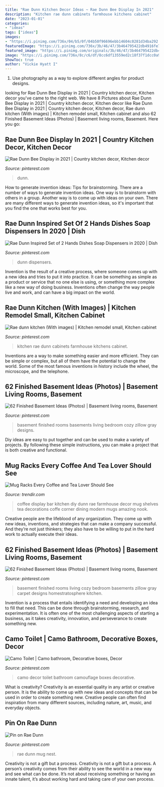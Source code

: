 ```yaml
---
title: "Rae Dunn Kitchen Decor Ideas ~ Rae Dunn Bee Display In 2021"
description: "Kitchen rae dunn cabinets farmhouse kitchens cabinet"
date: "2023-01-01"
categories:
- "ideas"
tags: ["ideas"]
images:
- "https://i.pinimg.com/736x/04/b5/0f/04b50f96696ebb14604c0281d34ba292.jpg"
featuredImage: "https://i.pinimg.com/736x/3b/46/47/3b464795422db4916fe7e677f8b0a4b9.jpg"
featured_image: "https://i.pinimg.com/originals/3b/46/47/3b464795422db4916fe7e677f8b0a4b9.jpg"
image: "https://i.pinimg.com/736x/8c/c6/df/8cc6df13559ed2c18f37f1dcc0a98f92.jpg"
ShowToc: true
author: "Vickie Hyatt I"
---
```



1. Use photography as a way to explore different angles for product designs.

	

		
looking for Rae Dunn Bee Display in 2021 | Country kitchen decor, Kitchen decor you've came to the right web. We have 8 Pictures about Rae Dunn Bee Display in 2021 | Country kitchen decor, Kitchen decor like Rae Dunn Bee Display in 2021 | Country kitchen decor, Kitchen decor, Rae dunn kitchen (With images) | Kitchen remodel small, Kitchen cabinet and also 62 Finished Basement Ideas (Photos) | Basement living rooms, Basement. Here you go:
		
    
## Rae Dunn Bee Display In 2021 | Country Kitchen Decor, Kitchen Decor

<img loading=lazy src="https://i.pinimg.com/736x/8c/c6/df/8cc6df13559ed2c18f37f1dcc0a98f92.jpg" onerror="this.onerror=null;this.src='https://tse2.mm.bing.net/th?id=OIP.3NJ7O_MLIIuHvl3vpY-n4wHaJ3&amp;pid=15.1';" alt="Rae Dunn Bee Display in 2021 | Country kitchen decor, Kitchen decor">

_Source: pinterest.com_

>dunn. 

	

How to generate invention ideas: Tips for brainstorming.
There are a number of ways to generate invention ideas. One way is to brainstorm with others in a group. Another way is to come up with ideas on your own. There are many different ways to generate invention ideas, so it's important that you find the one that works best for you.

    
## Rae Dunn Inspired Set Of 2 Hands Dishes Soap Dispensers In 2020 | Dish

<img loading=lazy src="https://i.pinimg.com/736x/04/b5/0f/04b50f96696ebb14604c0281d34ba292.jpg" onerror="this.onerror=null;this.src='https://tse4.mm.bing.net/th?id=OIP.zuf4pg608KnYh2hsGQYQfQHaHV&amp;pid=15.1';" alt="Rae Dunn Inspired Set of 2 Hands Dishes Soap Dispensers in 2020 | Dish">

_Source: pinterest.com_

>dunn dispensers. 

	

Invention is the result of a creative process, where someone comes up with a new idea and tries to put it into practice. It can be something as simple as a product or service that no one else is using, or something more complex like a new way of doing business. Inventions often change the way people live and work, and can have a big impact on the world.

    
## Rae Dunn Kitchen (With Images) | Kitchen Remodel Small, Kitchen Cabinet

<img loading=lazy src="https://i.pinimg.com/736x/2e/53/2a/2e532a3e18022748b948e70194a61ec2.jpg" onerror="this.onerror=null;this.src='https://tse2.mm.bing.net/th?id=OIP.mVYzx1haGUAJm94tRTVH7wHaH6&amp;pid=15.1';" alt="Rae dunn kitchen (With images) | Kitchen remodel small, Kitchen cabinet">

_Source: pinterest.com_

>kitchen rae dunn cabinets farmhouse kitchens cabinet. 

	

Inventions are a way to make something easier and more efficient. They can be simple or complex, but all of them have the potential to change the world. Some of the most famous inventions in history include the wheel, the microscope, and the telephone.

    
## 62 Finished Basement Ideas (Photos) | Basement Living Rooms, Basement

<img loading=lazy src="https://i.pinimg.com/736x/3b/46/47/3b464795422db4916fe7e677f8b0a4b9.jpg" onerror="this.onerror=null;this.src='https://tse1.mm.bing.net/th?id=OIP.XkwJzdOO9mZGKbtlE0lvSQHaE8&amp;pid=15.1';" alt="62 Finished Basement Ideas (Photos) | Basement living rooms, Basement">

_Source: pinterest.com_

>basement finished rooms basements living bedroom cozy zillow gray designs. 

	

Diy ideas are easy to put together and can be used to make a variety of projects. By following these simple instructions, you can make a project that is both creative and functional.

    
## Mug Racks Every Coffee And Tea Lover Should See

<img loading=lazy src="https://cdn.trendir.com/wp-content/uploads/2017/11/diy-coffee-display.jpg" onerror="this.onerror=null;this.src='https://tse3.mm.bing.net/th?id=OIP.KSG8f7WJB-qnNlleOI0KoAHaJQ&amp;pid=15.1';" alt="Mug Racks Every Coffee and Tea Lover Should See">

_Source: trendir.com_

>coffee display bar kitchen diy dunn rae farmhouse decor mug shelves tea decorations coffe corner dining modern mugs amazing nook. 

	

Creative people are the lifeblood of any organization. They come up with new ideas, inventions, and strategies that can make a company successful. And they’re not just thinkers; they also have to be willing to put in the hard work to actually execute their ideas.

    
## 62 Finished Basement Ideas (Photos) | Basement Living Rooms, Basement

<img loading=lazy src="https://i.pinimg.com/originals/3b/46/47/3b464795422db4916fe7e677f8b0a4b9.jpg" onerror="this.onerror=null;this.src='https://tse3.mm.bing.net/th?id=OIP.OFQ-uK2Xk_vHjCTuopgnHwHaE8&amp;pid=15.1';" alt="62 Finished Basement Ideas (Photos) | Basement living rooms, Basement">

_Source: pinterest.com_

>basement finished rooms living cozy bedroom basements zillow gray carpet designs homestratosphere kitchen. 

	

Invention is a process that entails identifying a need and developing an idea to fill that need. This can be done through brainstorming, research, and experimentation. It is often one of the most challenging aspects of starting a business, as it takes creativity, innovation, and perseverance to create something new.

    
## Camo Toilet | Camo Bathroom, Decorative Boxes, Decor

<img loading=lazy src="https://i.pinimg.com/736x/40/c4/2c/40c42c1c656abc696183f090368e5f20--camo-bathroom-toilets.jpg" onerror="this.onerror=null;this.src='https://tse2.mm.bing.net/th?id=OIP.AcuDu1c4W6z8tiz97ynH6gHaJ4&amp;pid=15.1';" alt="Camo Toilet | Camo bathroom, Decorative boxes, Decor">

_Source: pinterest.com_

>camo decor toilet bathroom camouflage boxes decorative. 

	

What is creativity?
Creativity is an essential quality in any artist or creative person. It is the ability to come up with new ideas and concepts that can be used in order to create something new. Creative people can often find inspiration from many different sources, including nature, art, music, and everyday objects.

    
## Pin On Rae Dunn

<img loading=lazy src="https://i.pinimg.com/736x/12/8e/8c/128e8c7ab46524c9e1bf7a8b5ae49ca8.jpg" onerror="this.onerror=null;this.src='https://tse2.mm.bing.net/th?id=OIP.2feDnd9N3-ZhVE5BXqzDGAHaJ3&amp;pid=15.1';" alt="Pin on Rae Dunn">

_Source: pinterest.com_

>rae dunn mug nest. 

	

Creativity is not a gift but a process.
Creativity is not a gift but a process. A person’s creativity comes from their ability to see the world in a new way and see what can be done. It’s not about receiving something or having an innate talent, it’s about working hard and taking care of your own process.

